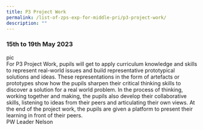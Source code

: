 ```yaml
---
title: P3 Project Work
permalink: /list-of-zps-exp-for-middle-pri/p3-project-work/
description: ""
---
```

### **15th to 19th May 2023**
pic<br>For P3 Project Work, pupils will get to apply curriculum knowledge and skills to represent real-world issues and build representative prototypical solutions and ideas. These representations in the form of artefacts or prototypes show how the pupils sharpen their critical thinking skills to discover a solution for a real world problem. In the process of thinking, working together and making, the pupils also develop their collaborative skills, listening to ideas from their peers and articulating their own views. At the end of the project work, the pupils are given a platform to present their learning in front of their peers.<br>PW Leader Nelson